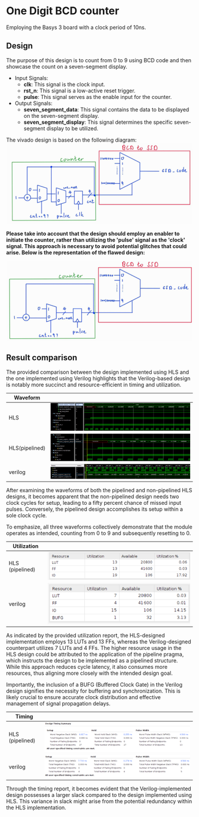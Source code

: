 # One Digit BCD counter

Employing the Basys 3 board with a clock period of 10ns.

## Design

The purpose of this design is to count from 0 to 9 using BCD code and then showcase the count on a seven-segment display.

* Input Signals:
  * **clk**: This signal is the clock input.
  * **rst_n**: This signal is a low-active reset trigger.
  * **pulse**: This signal serves as the enable input for the counter.
* Output Signals:
  * **seven_segment_data**: This signal contains the data to be displayed on the seven-segment display.
  * **seven_segment_display**: This signal determines the specific seven-segment display to be utilized.

The vivado design is based on the following diagram:
![Alt text](image-5.png)

**Please take into account that the design should employ an enabler to initiate the counter, rather than utilizing the 'pulse' signal as the 'clock' signal. This approach is necessary to avoid potential glitches that could arise. Below is the representation of the flawed design:**

![Alt text](image-8.png)

## Result comparison

The provided comparison between the design implemented using HLS and the one implemented using Verilog highlights that the Verilog-based design is notably more succinct and resource-efficient in timing and utilization.

|Waveform  |        |
|--------|--------|
|HLS     |![Alt text](image-4.png)|
|HLS(pipelined) |![Alt text](image-3.png)|
|verilog |![Alt text](image-7.png)|

After examining the waveforms of both the pipelined and non-pipelined HLS designs, it becomes apparent that the non-pipelined design needs two clock cycles for setup, leading to a fifty percent chance of missed input pulses. Conversely, the pipelined design accomplishes its setup within a sole clock cycle.

To emphasize, all three waveforms collectively demonstrate that the module operates as intended, counting from 0 to 9 and subsequently resetting to 0.

|Utilization|                        |
|--         |--                      |
|HLS (pipelined)| ![Alt text](image-1.png)|
|verilog    |![Alt text](image.png)|

As indicated by the provided utilization report, the HLS-designed implementation employs 13 LUTs and 13 FFs, whereas the Verilog-designed counterpart utilizes 7 LUTs and 4 FFs. The higher resource usage in the HLS design could be attributed to the application of the pipeline pragma, which instructs the design to be implemented as a pipelined structure. While this approach reduces cycle latency, it also consumes more resources, thus aligning more closely with the intended design goal.

Importantly, the inclusion of a BUFG (Buffered Clock Gate) in the Verilog design signifies the necessity for buffering and synchronization. This is likely crucial to ensure accurate clock distribution and effective management of signal propagation delays.

|Timing|        |
|--------|--------|
|HLS (pipelined)    |![Alt text](image-6.png)|
|verilog |![Alt text](image-2.png)|

Through the timing report, it becomes evident that the Verilog-implemented design possesses a larger slack compared to the design implemented using HLS. This variance in slack might arise from the potential redundancy within the HLS implementation.